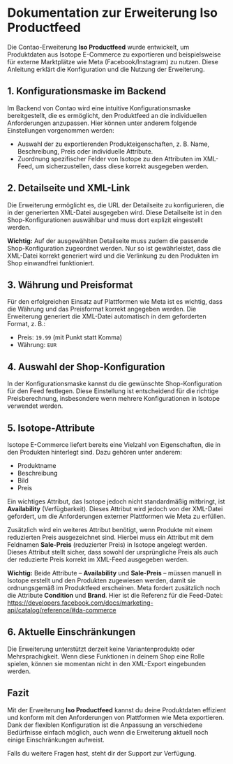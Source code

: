 # Dokumentation zur Erweiterung Iso Productfeed

Die Contao-Erweiterung **Iso Productfeed** wurde entwickelt, um Produktdaten aus Isotope E-Commerce zu exportieren und beispielsweise für externe Marktplätze wie Meta (Facebook/Instagram) zu nutzen. Diese Anleitung erklärt die Konfiguration und die Nutzung der Erweiterung.

## 1. Konfigurationsmaske im Backend

Im Backend von Contao wird eine intuitive Konfigurationsmaske bereitgestellt, die es ermöglicht, den Produktfeed an die individuellen Anforderungen anzupassen. Hier können unter anderem folgende Einstellungen vorgenommen werden:
- Auswahl der zu exportierenden Produkteigenschaften, z. B. Name, Beschreibung, Preis oder individuelle Attribute.
- Zuordnung spezifischer Felder von Isotope zu den Attributen im XML-Feed, um sicherzustellen, dass diese korrekt ausgegeben werden.

## 2. Detailseite und XML-Link

Die Erweiterung ermöglicht es, die URL der Detailseite zu konfigurieren, die in der generierten XML-Datei ausgegeben wird. Diese Detailseite ist in den Shop-Konfigurationen auswählbar und muss dort explizit eingestellt werden.

**Wichtig:** Auf der ausgewählten Detailseite muss zudem die passende Shop-Konfiguration zugeordnet werden. Nur so ist gewährleistet, dass die XML-Datei korrekt generiert wird und die Verlinkung zu den Produkten im Shop einwandfrei funktioniert.

## 3. Währung und Preisformat

Für den erfolgreichen Einsatz auf Plattformen wie Meta ist es wichtig, dass die Währung und das Preisformat korrekt angegeben werden. Die Erweiterung generiert die XML-Datei automatisch in dem geforderten Format, z. B.:
- Preis: `19.99` (mit Punkt statt Komma)
- Währung: `EUR`

## 4. Auswahl der Shop-Konfiguration

In der Konfigurationsmaske kannst du die gewünschte Shop-Konfiguration für den Feed festlegen. Diese Einstellung ist entscheidend für die richtige Preisberechnung, insbesondere wenn mehrere Konfigurationen in Isotope verwendet werden.

## 5. Isotope-Attribute

Isotope E-Commerce liefert bereits eine Vielzahl von Eigenschaften, die in den Produkten hinterlegt sind. Dazu gehören unter anderem:
- Produktname
- Beschreibung
- Bild
- Preis

Ein wichtiges Attribut, das Isotope jedoch nicht standardmäßig mitbringt, ist **Availability** (Verfügbarkeit). Dieses Attribut wird jedoch von der XML-Datei gefordert, um die Anforderungen externer Plattformen wie Meta zu erfüllen.

Zusätzlich wird ein weiteres Attribut benötigt, wenn Produkte mit einem reduzierten Preis ausgezeichnet sind. Hierbei muss ein Attribut mit dem Feldnamen **Sale-Preis** (reduzierter Preis) in Isotope angelegt werden. Dieses Attribut stellt sicher, dass sowohl der ursprüngliche Preis als auch der reduzierte Preis korrekt im XML-Feed ausgegeben werden.

**Wichtig:** Beide Attribute – **Availability** und **Sale-Preis** – müssen manuell in Isotope erstellt und den Produkten zugewiesen werden, damit sie ordnungsgemäß im Produktfeed erscheinen. Meta fordert zusätzlich noch die Attribute **Condition** und **Brand**.
Hier ist die Referenz für die Feed-Datei: https://developers.facebook.com/docs/marketing-api/catalog/reference/#da-commerce

## 6. Aktuelle Einschränkungen

Die Erweiterung unterstützt derzeit keine Variantenprodukte oder Mehrsprachigkeit. Wenn diese Funktionen in deinem Shop eine Rolle spielen, können sie momentan nicht in den XML-Export eingebunden werden.

## Fazit

Mit der Erweiterung **Iso Productfeed** kannst du deine Produktdaten effizient und konform mit den Anforderungen von Plattformen wie Meta exportieren. Dank der flexiblen Konfiguration ist die Anpassung an verschiedene Bedürfnisse einfach möglich, auch wenn die Erweiterung aktuell noch einige Einschränkungen aufweist.

Falls du weitere Fragen hast, steht dir der Support zur Verfügung.
